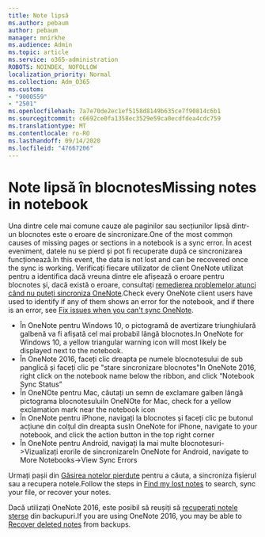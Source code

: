 ```yaml
---
title: Note lipsă
ms.author: pebaum
author: pebaum
manager: mnirkhe
ms.audience: Admin
ms.topic: article
ms.service: o365-administration
ROBOTS: NOINDEX, NOFOLLOW
localization_priority: Normal
ms.collection: Adm_O365
ms.custom:
- "9000559"
- "2501"
ms.openlocfilehash: 7a7e70de2ec1ef5158d8149b635ce7f90814c6b1
ms.sourcegitcommit: c6692ce0fa1358ec3529e59ca0ecdfdea4cdc759
ms.translationtype: MT
ms.contentlocale: ro-RO
ms.lasthandoff: 09/14/2020
ms.locfileid: "47667206"
---
```

# <a name="missing-notes-in-notebook"></a><span data-ttu-id="a669c-102">Note lipsă în blocnotes</span><span class="sxs-lookup"><span data-stu-id="a669c-102">Missing notes in notebook</span></span>

<span data-ttu-id="a669c-103">Una dintre cele mai comune cauze ale paginilor sau secțiunilor lipsă dintr-un blocnotes este o eroare de sincronizare.</span><span class="sxs-lookup"><span data-stu-id="a669c-103">One of the most common causes of missing pages or sections in a notebook is a sync error.</span></span> <span data-ttu-id="a669c-104">În acest eveniment, datele nu se pierd și pot fi recuperate după ce sincronizarea funcționează.</span><span class="sxs-lookup"><span data-stu-id="a669c-104">In this event, the data is not lost and can be recovered once the sync is working.</span></span> <span data-ttu-id="a669c-105">Verificați fiecare utilizator de client OneNote utilizat pentru a identifica dacă vreuna dintre ele afișează o eroare pentru blocnotes și, dacă există o eroare, consultați [remedierea problemelor atunci când nu puteți sincroniza OneNote](https://support.office.com/article/299495ef-66d1-448f-90c1-b785a6968d45).</span><span class="sxs-lookup"><span data-stu-id="a669c-105">Check every OneNote client users have used to identify if any of them shows an error for the notebook, and if there is an error, see [Fix issues when you can't sync OneNote](https://support.office.com/article/299495ef-66d1-448f-90c1-b785a6968d45).</span></span>

- <span data-ttu-id="a669c-106">În OneNote pentru Windows 10, o pictogramă de avertizare triunghiulară galbenă va fi afișată cel mai probabil lângă blocnotes.</span><span class="sxs-lookup"><span data-stu-id="a669c-106">In OneNote for Windows 10, a yellow triangular warning icon will most likely be displayed next to the notebook.</span></span>
- <span data-ttu-id="a669c-107">În OneNote 2016, faceți clic dreapta pe numele blocnotesului de sub panglică și faceți clic pe "stare sincronizare blocnotes"</span><span class="sxs-lookup"><span data-stu-id="a669c-107">In OneNote 2016, right click on the notebook name below the ribbon, and click “Notebook Sync Status”</span></span>
- <span data-ttu-id="a669c-108">În OneNOte pentru Mac, căutați un semn de exclamare galben lângă pictograma blocnotesului</span><span class="sxs-lookup"><span data-stu-id="a669c-108">In OneNOte for Mac, check for a yellow exclamation mark near the notebook icon</span></span>
- <span data-ttu-id="a669c-109">În OneNote pentru iPhone, navigați la blocnotes și faceți clic pe butonul acțiune din colțul din dreapta sus</span><span class="sxs-lookup"><span data-stu-id="a669c-109">In OneNote for iPhone, navigate to your notebook, and click the action button in the top right corner</span></span>
- <span data-ttu-id="a669c-110">În OneNote pentru Android, navigați la mai multe blocnotesuri->Vizualizați erorile de sincronizare</span><span class="sxs-lookup"><span data-stu-id="a669c-110">In OneNote for Android, navigate to More Notebooks->View Sync Errors</span></span>

<span data-ttu-id="a669c-111">Urmați pașii din [Găsirea notelor pierdute](https://support.office.com/article/32cb2bd7-afe7-44d2-a711-398a88421287) pentru a căuta, a sincroniza fișierul sau a recupera notele.</span><span class="sxs-lookup"><span data-stu-id="a669c-111">Follow the steps in [Find my lost notes](https://support.office.com/article/32cb2bd7-afe7-44d2-a711-398a88421287) to search, sync your file, or recover your notes.</span></span>

<span data-ttu-id="a669c-112">Dacă utilizați OneNote 2016, este posibil să reușiți să [recuperați notele șterse](https://support.office.com/article/32ed1036-74fd-4c21-bc28-033a486e6b14) din backupuri.</span><span class="sxs-lookup"><span data-stu-id="a669c-112">If you are using OneNote 2016, you may be able to [Recover deleted notes](https://support.office.com/article/32ed1036-74fd-4c21-bc28-033a486e6b14) from backups.</span></span>